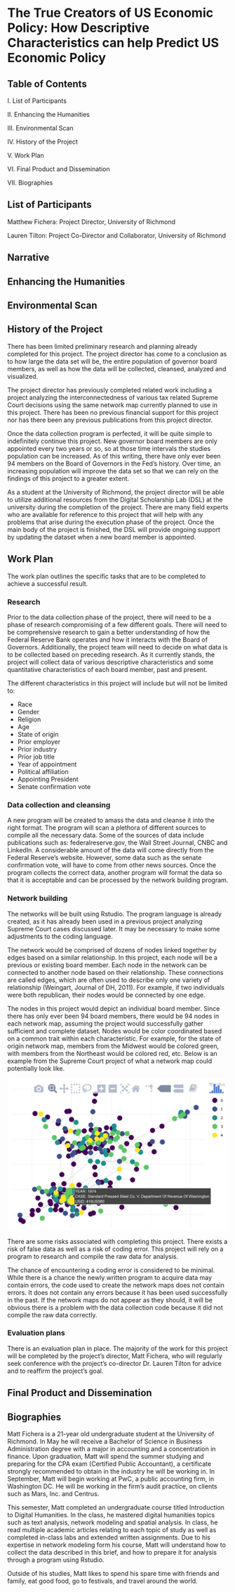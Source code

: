 # The True Creators of US Economic Policy: How Descriptive Characteristics can help Predict US Economic Policy

## Table of Contents

I.   List of Participants

II.  Enhancing the Humanities

III. Environmental Scan

IV.  History of the Project

V.	 Work Plan

VI.	 Final Product and Dissemination

VII. Biographies


## List of Participants

Matthew Fichera: Project Director, University of Richmond

Lauren Tilton: Project Co-Director and Collaborator, University of Richmond


## Narrative
## Enhancing the Humanities
## Environmental Scan
## History of the Project

There has been limited preliminary research and planning already completed for this project. The project director has come to a conclusion as to how large the data set will be, the entire population of governor board members, as well as how the data will be collected, cleansed, analyzed and visualized.

The project director has previously completed related work including a project analyzing the interconnectedness of various tax related Supreme Court decisions using the same network map currently planned to use in this project. There has been no previous financial support for this project nor has there been any previous publications from this project director.

Once the data collection program is perfected, it will be quite simple to indefinitely continue this project. New governor board members are only appointed every two years or so, so at those time intervals the studies population can be increased. As of this writing, there have only ever been 94 members on the Board of Governors in the Fed’s history. Over time, an increasing population will improve the data set so that we can rely on the findings of this project to a greater extent.

As a student at the University of Richmond, the project director will be able to utilize additional resources from the Digital Scholarship Lab (DSL) at the university during the completion of the project. There are many field experts who are available for reference to this project that will help with any problems that arise during the execution phase of the project. Once the main body of the project is finished, the DSL will provide ongoing support by updating the dataset when a new board member is appointed.


## Work Plan

The work plan outlines the specific tasks that are to be completed to achieve a successful result.

### Research

Prior to the data collection phase of the project, there will need to be a phase of research compromising of a few different goals. There will need to be comprehensive research to gain a better understanding of how the Federal Reserve Bank operates and how it interacts with the Board of Governors. Additionally, the project team will need to decide on what data is to be collected based on preceding research. As it currently stands, the project will collect data of various descriptive characteristics and some quantitative characteristics of each board member, past and present.

The different characteristics in this project will include but will not be limited to:
*	Race
*	Gender
*	Religion
*	Age
*	State of origin
*	Prior employer
*	Prior industry
*	Prior job title
*	Year of appointment
*	Political affiliation
*	Appointing President
*	Senate confirmation vote

### Data collection and cleansing

A new program will be created to amass the data and cleanse it into the right format. The program will scan a plethora of different sources to compile all the necessary data. Some of the sources of data include publications such as: federalreserve.gov, the Wall Street Journal, CNBC and LinkedIn. A considerable amount of the data will come directly from the Federal Reserve’s website. However, some data such as the senate confirmation vote, will have to come from other news sources. Once the program collects the correct data, another program will format the data so that it is acceptable and can be processed by the network building program.

### Network building

The networks will be built using Rstudio. The program language is already created, as it has already been used in a previous project analyzing Supreme Court cases discussed later. It may be necessary to make some adjustments to the coding language.

The network would be comprised of dozens of nodes linked together by edges based on a similar relationship. In this project, each node will be a previous or existing board member. Each node in the network can be connected to another node based on their relationship. These connections are called edges, which are often used to describe only one variety of relationship (Weingart, Journal of DH, 2011). For example, if two individuals were both republican, their nodes would be connected by one edge.

The nodes in this project would depict an individual board member. Since there has only ever been 94 board members, there would be 94 nodes in each network map, assuming the project would successfully gather sufficient and complete dataset. Nodes would be color coordinated based on a common trait within each characteristic. For example, for the state of origin network map, members from the Midwest would be colored green, with members from the Northeast would be colored red, etc. Below is an example from the Supreme Court project of what a network map could potentially look like.

![alt text](https://github.com/introdh/intro-dh2018-felxis/blob/master/images/plot%20vote.JPG "SC Plot Vote")

There are some risks associated with completing this project. There exists a risk of false data as well as a risk of coding error. This project will rely on a program to research and compile the raw data for analysis.

The chance of encountering a coding error is considered to be minimal. While there is a chance the newly written program to acquire data may contain errors, the code used to create the network maps does not contain errors. It does not contain any errors because it has been used successfully in the past. If the network maps do not appear as they should, it will be obvious there is a problem with the data collection code because it did not compile the raw data correctly.

### Evaluation plans

There is an evaluation plan in place. The majority of the work for this project will be completed by the project’s director, Matt Fichera, who will regularly seek conference with the project’s co-director Dr. Lauren Tilton for advice and to reaffirm the project’s goal.


## Final Product and Dissemination

## Biographies

Matt Fichera is a 21-year old undergraduate student at the University of Richmond. In May he will receive a Bachelor of Science in Business Administration degree with a major in accounting and a concentration in finance. Upon graduation, Matt will spend the summer studying and preparing for the CPA exam (Certified Public Accountant), a certificate strongly recommended to obtain in the industry he will be working in. In September, Matt will begin working at PwC, a public accounting firm, in Washington DC. He will be working in the firm’s audit practice, on clients such as Mars, Inc. and Centrus.

This semester, Matt completed an undergraduate course titled Introduction to Digital Humanities. In the class, he mastered digital humanities topics such as text analysis, network modeling and spatial analysis. In class, he read multiple academic articles relating to each topic of study as well as completed in-class labs and extended written assignments. Due to his expertise in network modeling form his course, Matt will understand how to collect the data described in this brief, and how to prepare it for analysis through a program using Rstudio.

Outside of his studies, Matt likes to spend his spare time with friends and family, eat good food, go to festivals, and travel around the world.

